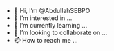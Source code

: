 - 👋 Hi, I’m @AbdullahSEBPO
- 👀 I’m interested in ...
- 🌱 I’m currently learning ...
- 💞️ I’m looking to collaborate on ...
- 📫 How to reach me ...

<!---
AbdullahSEBPO/AbdullahSEBPO is a ✨ special ✨ repository because its `README.md` (this file) appears on your GitHub profile.
You can click the Preview link to take a look at your changes.
--->
